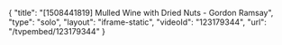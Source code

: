 {
    "title": "[1508441819] Mulled Wine with Dried Nuts - Gordon Ramsay",
    "type": "solo",
    "layout": "iframe-static",
    "videoId": "123179344",
    "url": "\/tvpembed\/123179344"
}